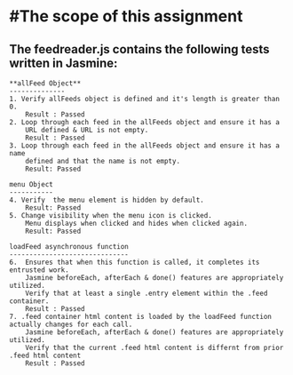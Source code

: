 #The scope of this assignment
=============================

The feedreader.js contains the following tests written in Jasmine:
-----------------------------------------------------------------

	**allFeed Object**
	--------------
	1. Verify allFeeds object is defined and it's length is greater than 0.
		Result : Passed
    2. Loop through each feed in the allFeeds object and ensure it has a 
		URL defined & URL is not empty.
		Result : Passed
    3. Loop through each feed in the allFeeds object and ensure it has a name 
		defined and that the name is not empty.
		Result: Passed
    
	menu Object
	-----------
	4. Verify  the menu element is hidden by default. 
		Result: Passed
	5. Change visibility when the menu icon is clicked. 
		Menu displays when clicked and hides when clicked again.
		Result: Passed
	
	loadFeed asynchronous function 
	------------------------------
	6.  Ensures that when this function is called, it completes its entrusted work.
		Jasmine beforeEach, afterEach & done() features are appropriately utilized. 
		Verify that at least a single .entry element within the .feed container. 
		Result : Passed
	7. .feed container html content is loaded by the loadFeed function actually changes for each call.
		Jasmine beforeEach, afterEach & done() features are appropriately utilized.
		Verify that the current .feed html content is differnt from prior .feed html content
		Result : Passed

